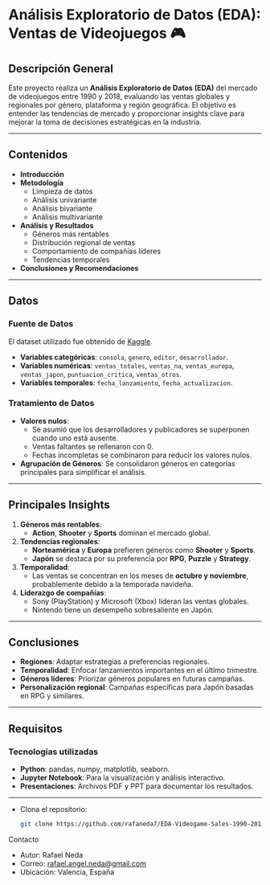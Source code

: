 # Análisis Exploratorio de Datos (EDA): Ventas de Videojuegos 🎮

## Descripción General
Este proyecto realiza un **Análisis Exploratorio de Datos (EDA)** del mercado de videojuegos entre 1990 y 2018, evaluando las ventas globales y regionales por género, plataforma y región geográfica. El objetivo es entender las tendencias de mercado y proporcionar insights clave para mejorar la toma de decisiones estratégicas en la industria.

---

## Contenidos
- **Introducción**
- **Metodología**
  - Limpieza de datos
  - Análisis univariante
  - Análisis bivariante
  - Análisis multivariante
- **Análisis y Resultados**
  - Géneros más rentables
  - Distribución regional de ventas
  - Comportamiento de compañías líderes
  - Tendencias temporales
- **Conclusiones y Recomendaciones**

---

## Datos
### Fuente de Datos
El dataset utilizado fue obtenido de [Kaggle](https://www.kaggle.com/datasets/asaniczka/video-game-sales-2024/data).

- **Variables categóricas**: `consola`, `genero`, `editor`, `desarrollador`.
- **Variables numéricas**: `ventas_totales`, `ventas_na`, `ventas_europa`, `ventas_japon`, `puntuacion_critica`, `ventas_otros`.
- **Variables temporales**: `fecha_lanzamiento`, `fecha_actualizacion`.

### Tratamiento de Datos
- **Valores nulos**:
  - Se asumió que los desarrolladores y publicadores se superponen cuando uno está ausente.
  - Ventas faltantes se rellenaron con 0.
  - Fechas incompletas se combinaron para reducir los valores nulos.
- **Agrupación de Géneros**: Se consolidaron géneros en categorías principales para simplificar el análisis.

---

## Principales Insights
1. **Géneros más rentables**:
   - **Action**, **Shooter** y **Sports** dominan el mercado global.
2. **Tendencias regionales**:
   - **Norteamérica** y **Europa** prefieren géneros como **Shooter** y **Sports**.
   - **Japón** se destaca por su preferencia por **RPG**, **Puzzle** y **Strategy**.
3. **Temporalidad**:
   - Las ventas se concentran en los meses de **octubre y noviembre**, probablemente debido a la temporada navideña.
4. **Liderazgo de compañías**:
   - Sony (PlayStation) y Microsoft (Xbox) lideran las ventas globales.
   - Nintendo tiene un desempeño sobresaliente en Japón.

---

## Conclusiones
- **Regiones**: Adaptar estrategias a preferencias regionales.
- **Temporalidad**: Enfocar lanzamientos importantes en el último trimestre.
- **Géneros líderes**: Priorizar géneros populares en futuras campañas.
- **Personalización regional**: Campañas específicas para Japón basadas en RPG y similares.

---

## Requisitos
### Tecnologías utilizadas
- **Python**: pandas, numpy, matplotlib, seaborn.
- **Jupyter Notebook**: Para la visualización y análisis interactivo.
- **Presentaciones**: Archivos PDF y PPT para documentar los resultados.

---


- Clona el repositorio:
   ```bash
   git clone https://github.com/rafaneda7/EDA-Videogame-Sales-1990-2018.git
   
Contacto

- Autor: Rafael Neda
- Correo: rafael.angel.neda@gmail.com
- Ubicación: Valencia, España
